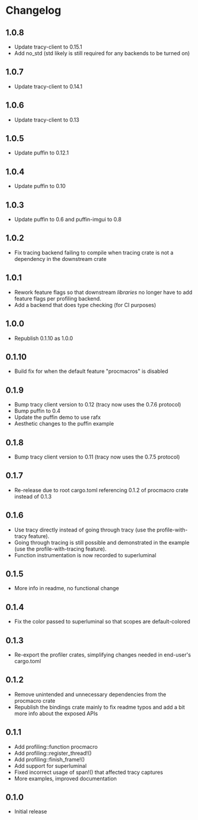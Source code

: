 # Changelog

## 1.0.8
 * Update tracy-client to 0.15.1
 * Add no_std (std likely is still required for any backends to be turned on)

## 1.0.7
 * Update tracy-client to 0.14.1

## 1.0.6
 * Update tracy-client to 0.13

## 1.0.5
 * Update puffin to 0.12.1

## 1.0.4
 * Update puffin to 0.10

## 1.0.3
 * Update puffin to 0.6 and puffin-imgui to 0.8

## 1.0.2
 * Fix tracing backend failing to compile when tracing crate is not a dependency in the downstream crate

## 1.0.1
 * Rework feature flags so that downstream *libraries* no longer have to add feature flags per profiling backend.
 * Add a backend that does type checking (for CI purposes)

## 1.0.0
 * Republish 0.1.10 as 1.0.0

## 0.1.10
 * Build fix for when the default feature "procmacros" is disabled

## 0.1.9
 * Bump tracy client version to 0.12 (tracy now uses the 0.7.6 protocol)
 * Bump puffin to 0.4
 * Update the puffin demo to use rafx
 * Aesthetic changes to the puffin example

## 0.1.8
 * Bump tracy client version to 0.11 (tracy now uses the 0.7.5 protocol)

## 0.1.7
 * Re-release due to root cargo.toml referencing 0.1.2 of procmacro crate instead of 0.1.3

## 0.1.6
 * Use tracy directly instead of going through tracy (use the profile-with-tracy feature).
 * Going through tracing is still possible and demonstrated in the example (use the profile-with-tracing feature).
 * Function instrumentation is now recorded to superluminal

## 0.1.5
 * More info in readme, no functional change

## 0.1.4
 * Fix the color passed to superluminal so that scopes are default-colored

## 0.1.3
 * Re-export the profiler crates, simplifying changes needed in end-user's cargo.toml

## 0.1.2
 * Remove unintended and unnecessary dependencies from the procmacro crate
 * Republish the bindings crate mainly to fix readme typos and add a bit more info about the exposed APIs

## 0.1.1
 * Add profiling::function procmacro
 * Add profiling::register_thread!()
 * Add profiling::finish_frame!()
 * Add support for superluminal
 * Fixed incorrect usage of span!() that affected tracy captures
 * More examples, improved documentation

## 0.1.0
 * Initial release